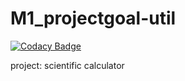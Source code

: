 # M1_projectgoal-util

[![Codacy Badge](https://api.codacy.com/project/badge/Grade/49f6ee5a9a434c36b8f23b0e3f694098)](https://app.codacy.com/gh/omkar498/M1_projectgoal-util?utm_source=github.com&utm_medium=referral&utm_content=omkar498/M1_projectgoal-util&utm_campaign=Badge_Grade_Settings)

project: scientific calculator
